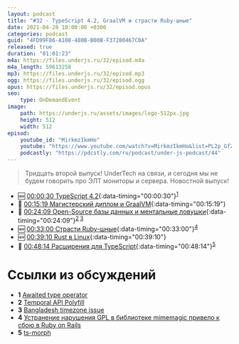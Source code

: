 ```yaml
---
layout: podcast
title: "#32 - TypeScript 4.2, GraalVM и страсти Ruby-шные"
date: 2021-04-28 10:00:00 +0300
categories: podcast
guid: "4FD99F86-A108-480B-B00B-F37280467C0A"
released: true
duration: "01:01:23"
m4a: https://files.underjs.ru/32/episod.m4a
m4a_length: 59613258
mp3: https://files.underjs.ru/32/episod.mp3
ogg: https://files.underjs.ru/32/episod.ogg
opus: https://files.underjs.ru/32/episod.opus
seo:
    type: OnDemandEvent
image:
    path: https://underjs.ru/assets/images/logo-512px.jpg
    height: 512
    width: 512
episod:
    youtube_id: "MirkmzIkmHo"
    youtube: "https://www.youtube.com/watch?v=MirkmzIkmHo&list=PL2p_GfZz-_1OWXrKUZRBc8LzMz5FJNXW7"
    podcastly: "https://pdcstly.com/ru/podcast/under-js-podcast/44"
---
```


> Тридцать второй выпуск! UnderTech на связи, и сегодня мы не будем говорить про ЭЛТ мониторы и сервера. Новостной выпуск!

- 🆕 [00:00:30 TypeScript 4.2](#){:data-timing="00:00:30"}<sup>[1](#note1)</sup>
- 🤔 [00:15:19 Магистерский диплом и GraalVM](#){:data-timing="00:15:19"}
- 🤔 [00:24:09 Open-Source базы данных и ментальные ловушки](#){:data-timing="00:24:09"}<sup>[2](#note2) [3](#note3)</sup>
- 🆕 [00:33:00 Страсти Ruby-шные](#){:data-timing="00:33:00"}<sup>[4](#note4)</sup>
- 🆕 [00:39:10 Rust в Linux](#){:data-timing="00:39:10"}
- 🤔 [00:48:14 Расширения для TypeScript](#){:data-timing="00:48:14"}<sup>[5](#note5)</sup>

# Ссылки из обсуждений

- <b id="note1">1</b> [Awaited type operator](https://github.com/microsoft/TypeScript/pull/35998)
- <b id="note2">2</b> [Temporal API Polyfill](https://github.com/tc39/proposal-temporal/tree/main/polyfill)
- <b id="note3">3</b> [Bangladesh timezone issue](https://stackoverflow.com/questions/50857187/weird-seconds-offset-in-js-date-object-in-chrome/51008329#51008329)
- <b id="note4">4</b> [Устранение нарушения GPL в библиотеке mimemagic привело к сбою в Ruby on Rails](https://www.opennet.ru/opennews/art.shtml?num=54829)
- <b id="note5">5</b> [ts-morph](https://ts-morph.com/)
